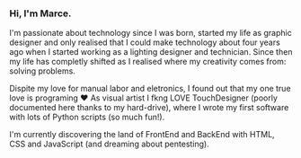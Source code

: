 ### Hi, I'm Marce.

I'm passionate about technology since I was born, started my life as graphic designer and only realised that I could make technology about four years ago when I started working as a lighting designer and technician. Since then my life has completly shifted as I realised where my creativity comes from: solving problems. 

Dispite my love for manual labor and eletronics, I found out that my one true love is programing :heart: As visual artist I fkng LOVE TouchDesigner (poorly documented here thanks to my hard-drive), where I wrote my first software with lots of Python scripts (so much fun!).

I'm currently discovering the land of FrontEnd and BackEnd with HTML, CSS and JavaScript (and dreaming about pentesting).
